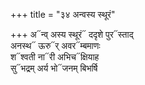+++
title = "३४ अन्वस्य स्थूरं"

+++
अ᳓न्व् अस्य स्थूरं᳓ ददृशे पुर᳓स्ताद्  
अनस्थ᳓ ऊरु᳓र् अवर᳓म्बमाणः  
श᳓श्वती ना᳓री अभिच᳓क्षियाह  
सु᳓भद्रम् अर्य भो᳓जनम् बिभर्षि
